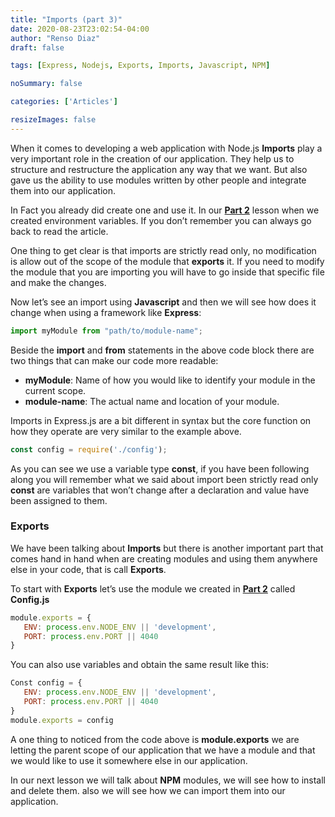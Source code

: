 ```yaml
---
title: "Imports (part 3)"
date: 2020-08-23T23:02:54-04:00
author: "Renso Diaz"
draft: false

tags: [Express, Nodejs, Exports, Imports, Javascript, NPM]

noSummary: false

categories: ['Articles']

resizeImages: false
---
```

When it comes to developing a web application with Node.js **Imports** play a very important role in the creation of our application. They help us to structure and restructure the application any way that we want. But also gave us the ability to use modules written by other people and integrate them into our application. 

In Fact you already did create one and use it. In our [**Part 2**](https://www.devmigration.com/article/express-file-structure/) lesson when we created environment variables. If you don’t remember you can always go back to read the article.

One thing to get clear is that imports are strictly read only, no modification is allow out of the scope of the module that **exports** it. If you need to modify the module that you are importing you will have to go inside that specific file and make the changes.


Now let’s see an import using **Javascript** and then we will see how does it change when using a framework like **Express**:

``` javascript
import myModule from "path/to/module-name";
```
Beside the **import** and **from** statements in the above code block there are two things that can make our code more readable:
   - **myModule**: Name of how you would like to identify your module in the current scope.
   - **module-name**: The actual name and location of your module.


Imports in Express.js are a bit different in syntax but the core function on how they operate are very similar to the example above. 
``` javascript
const config = require('./config');
```

As you can see we use a variable type **const**, if you have been following along you will remember what we said about import been strictly read only **const** are variables that won’t change after a declaration and value have been assigned to them.


### Exports
We have been talking about **Imports** but there is another important part that comes hand in hand when are creating modules and using them anywhere else in your code, that is call **Exports**.

To start with **Exports** let’s use the module we created in [**Part 2**](https://www.devmigration.com/article/express-file-structure/) called **Config.js** 
``` javascript
module.exports = {
   ENV: process.env.NODE_ENV || 'development',
   PORT: process.env.PORT || 4040
}
```
You can also use variables and obtain the same result like this: 
``` javascript
Const config = {
   ENV: process.env.NODE_ENV || 'development',
   PORT: process.env.PORT || 4040
}
module.exports = config
```


A one thing to noticed from the code above is **module.exports** we are letting the parent scope of our application that we have a module and that we would like to use it somewhere else in our application.

In our next lesson we will talk about **NPM** modules, we will see how to install and delete them. also we will see how we can import them into our application.



